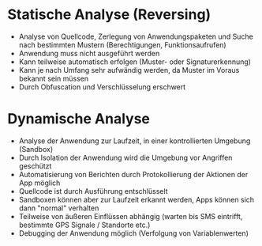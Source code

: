 # Statische Analyse (Reversing)
- Analyse von Quellcode, Zerlegung von Anwendungspaketen und Suche nach bestimmten Mustern (Berechtigungen, Funktionsaufrufen)
- Anwendung muss nicht ausgeführt werden
- Kann teilweise automatisch erfolgen (Muster- oder Signaturerkennung)
- Kann je nach Umfang sehr aufwändig werden, da Muster im Voraus bekannt sein müssen
- Durch Obfuscation und Verschlüsselung erschwert

# Dynamische Analyse
- Analyse der Anwendung zur Laufzeit, in einer kontrollierten Umgebung (Sandbox)
- Durch Isolation der Anwendung wird die Umgebung vor Angriffen geschützt
- Automatisierung von Berichten durch Protokollierung der Aktionen der App möglich
- Quellcode ist durch Ausführung entschlüsselt
- Sandboxen können aber zur Laufzeit erkannt werden, Apps können sich dann "normal" verhalten
- Teilweise von äußeren Einflüssen abhängig (warten bis SMS eintrifft, bestimmte GPS Signale / Standorte etc.)
- Debugging der Anwendung möglich (Verfolgung von Variablenwerten)